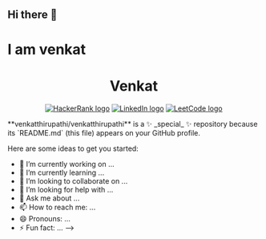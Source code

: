 ## Hi there 👋
<h1>I am venkat</h1>
<h1 align="center">Venkat </h1>

<p align="center">
  <a href="https://www.hackerrank.com/thirupathivenka1"><img src="https://img.shields.io/static/v1?label=HackerRank&message=thirupathivenka1&style=flat-square&logo=HackerRank&color=blue" alt="HackerRank logo" /></a>
  <a href="https://www.linkedin.com/in/thirupathivenkat/"><img src="https://img.shields.io/static/v1?label=LinkedIn&message=thirupathivenkat&style=flat-square&logo=LinkedIn&color=blue" alt="LinkedIn logo" /></a>
  <a href="https://leetcode.com/thirupathivenkat2005/"><img src="https://img.shields.io/static/v1?label=LeetCode&message=thirupathivenkat2005&style=flat-square&logo=LeetCode&color=blue" alt="LeetCode logo" /></a>
</p>
**venkatthirupathi/venkatthirupathi** is a ✨ _special_ ✨ repository because its `README.md` (this file) appears on your GitHub profile.

Here are some ideas to get you started:

- 🔭 I’m currently working on ...
- 🌱 I’m currently learning ...
- 👯 I’m looking to collaborate on ...
- 🤔 I’m looking for help with ...
- 💬 Ask me about ...
- 📫 How to reach me: ...
- 😄 Pronouns: ...
- ⚡ Fun fact: ...
-->
